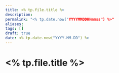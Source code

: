 ```yaml
---
title: <% tp.file.title %>
description: 
permalink: "<% tp.date.now("YYYYMMDDHHmmss") %>"
aliases: 
tags: []
draft: true
date: <% tp.date.now("YYYY-MM-DD") %>
---
```


# <% tp.file.title %>
